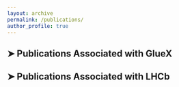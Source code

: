 ```yaml
---
layout: archive
permalink: /publications/
author_profile: true
---
```


<div>
  <h2 style="cursor: pointer;" onclick="toggleVisibility('gluex')">➤ Publications Associated with GlueX</h2>
  <div id="gluex" style="display: none;">
   
  </div>
</div>

<div>
  <h2 style="cursor: pointer;" onclick="toggleVisibility('lhcb')">➤ Publications Associated with LHCb</h2>
  <div id="lhcb" style="display: none;">
    
  </div>
</div>


<script>
function toggleVisibility(id) {
  const section = document.getElementById(id);
  section.style.display = section.style.display === 'none' ? 'block' : 'none';
}
</script>

